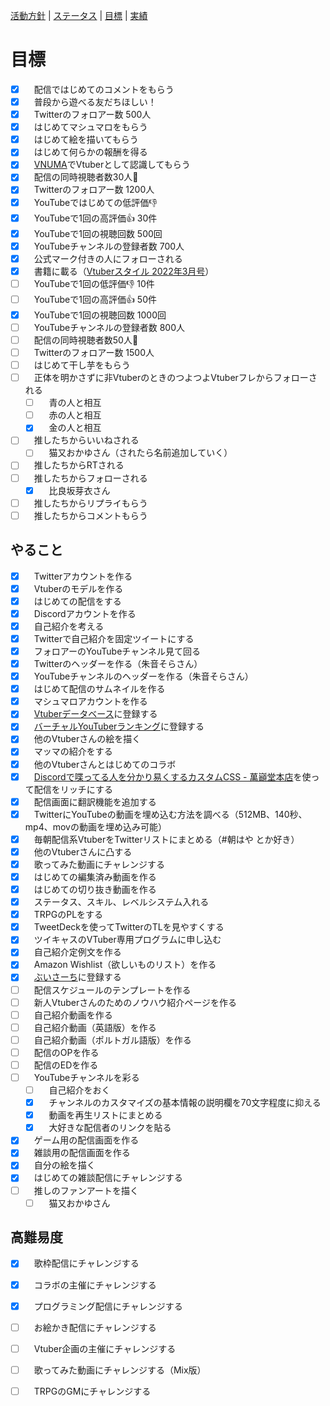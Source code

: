 [活動方針](index.md) | [ステータス](status.md) | [目標](achievement.md) | [実績](result.md)

# 目標

- [x] 　配信ではじめてのコメントをもらう
- [x] 　普段から遊べる友だちほしい！
- [x] 　Twitterのフォロアー数 500人
- [x] 　はじめてマシュマロをもらう
- [x] 　はじめて絵を描いてもらう
- [x] 　はじめて何らかの報酬を得る
- [x] 　[VNUMA](https://vnuma.net/)でVtuberとして認識してもらう
- [x] 　配信の同時視聴者数30人👀
- [x] 　Twitterのフォロアー数 1200人
- [x] 　YouTubeではじめての低評価👎
- [x] 　YouTubeで1回の高評価👍 30件
- [x] 　YouTubeで1回の視聴回数 500回
- [x] 　YouTubeチャンネルの登録者数 700人
- [x] 　公式マーク付きの人にフォローされる
- [x] 　書籍に載る（[Vtuberスタイル 2022年3月号](https://www.amazon.co.jp/VTuber%E3%82%B9%E3%82%BF%E3%82%A4%E3%83%AB-2022%E5%B9%B43%E6%9C%88%E5%8F%B7/dp/B09QP51KTX)）
- [ ] 　YouTubeで1回の低評価👎 10件
- [ ] 　YouTubeで1回の高評価👍 50件
- [x] 　YouTubeで1回の視聴回数 1000回
- [ ] 　YouTubeチャンネルの登録者数 800人
- [ ] 　配信の同時視聴者数50人👀
- [ ] 　Twitterのフォロアー数 1500人
- [ ] 　はじめて干し芋をもらう
- [ ] 　正体を明かさずに非VtuberのときのつよつよVtuberフレからフォローされる
  - [ ] 　青の人と相互
  - [ ] 　赤の人と相互
  - [x] 　金の人と相互
- [ ] 　推したちからいいねされる
  - [ ] 　猫又おかゆさん（されたら名前追加していく）
- [ ] 　推したちからRTされる
- [ ] 　推したちからフォローされる
  - [x] 　比良坂芽衣さん
- [ ] 　推したちからリプライもらう
- [ ] 　推したちからコメントもらう

## やること

- [x] 　Twitterアカウントを作る
- [x] 　Vtuberのモデルを作る
- [x] 　はじめての配信をする
- [x] 　Discordアカウントを作る
- [x] 　自己紹介を考える
- [x] 　Twitterで自己紹介を固定ツイートにする
- [x] 　フォロアーのYouTubeチャンネル見て回る
- [x] 　Twitterのヘッダーを作る（朱音そらさん）
- [x] 　YouTubeチャンネルのヘッダーを作る（朱音そらさん）
- [x] 　はじめて配信のサムネイルを作る
- [x] 　マシュマロアカウントを作る
- [x] 　[Vtuberデータベース](https://vtuber-post.com/)に登録する
- [x] 　[バーチャルYouTuberランキング](https://social.userlocal.jp/?stage=youtube_vy_reg)に登録する
- [x] 　他のVtuberさんの絵を描く
- [x] 　マッマの紹介をする
- [x] 　他のVtuberさんとはじめてのコラボ
- [x] 　[Discordで喋ってる人を分かり易くするカスタムCSS - 萬巓堂本店](https://manten-do.net/archives/273)を使って配信をリッチにする
- [x] 　配信画面に翻訳機能を追加する
- [x] 　TwitterにYouTubeの動画を埋め込む方法を調べる（512MB、140秒、mp4、movの動画を埋め込み可能）
- [x] 　毎朝配信系VtuberをTwitterリストにまとめる（#朝はや とか好き）
- [x] 　他のVtuberさんに凸する
- [x] 　歌ってみた動画にチャレンジする
- [x] 　はじめての編集済み動画を作る
- [x] 　はじめての切り抜き動画を作る
- [x] 　ステータス、スキル、レベルシステム入れる
- [x] 　TRPGのPLをする
- [x] 　TweetDeckを使ってTwitterのTLを見やすくする
- [x] 　ツイキャスのVTuber専用プログラムに申し込む
- [x] 　自己紹介定例文を作る
- [x] 　Amazon Wishlist（欲しいものリスト）を作る
- [x] 　[ぶいさーち](https://www.vsearch.jp/)に登録する
- [ ] 　配信スケジュールのテンプレートを作る
- [ ] 　新人Vtuberさんのためのノウハウ紹介ページを作る
- [ ] 　自己紹介動画を作る
- [ ] 　自己紹介動画（英語版）を作る
- [ ] 　自己紹介動画（ポルトガル語版）を作る
- [ ] 　配信のOPを作る
- [ ] 　配信のEDを作る
- [ ] 　YouTubeチャンネルを彩る
  - [ ] 　自己紹介をおく
  - [x] 　チャンネルのカスタマイズの基本情報の説明欄を70文字程度に抑える
  - [x] 　動画を再生リストにまとめる
  - [x] 　大好きな配信者のリンクを貼る
- [x] 　ゲーム用の配信画面を作る
- [x] 　雑談用の配信画面を作る
- [x] 　自分の絵を描く
- [x] 　はじめての雑談配信にチャレンジする
- [ ] 　推しのファンアートを描く
  - [ ] 　猫又おかゆさん

## 高難易度

- [x] 　歌枠配信にチャレンジする
- [x] 　コラボの主催にチャレンジする
- [x] 　プログラミング配信にチャレンジする
- [ ] 　お絵かき配信にチャレンジする
- [ ] 　Vtuber企画の主催にチャレンジする
- [ ] 　歌ってみた動画にチャレンジする（Mix版）
- [ ] 　TRPGのGMにチャレンジする

